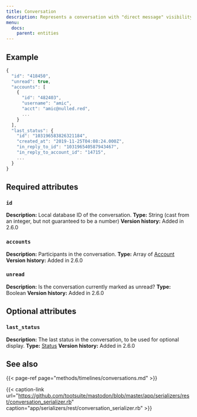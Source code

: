 ```yaml
---
title: Conversation
description: Represents a conversation with "direct message" visibility.
menu:
  docs:
    parent: entities
---
```


## Example

```javascript
{
  "id": "418450",
  "unread": true,
  "accounts": [
    {
      "id": "482403",
      "username": "amic",
      "acct": "amic@nulled.red",
      ...
    }
  ],
  "last_status": {
    "id": "103196583826321184",
    "created_at": "2019-11-25T04:08:24.000Z",
    "in_reply_to_id": "103196540587943467",
    "in_reply_to_account_id": "14715",
    ...
  }
}
```

## Required attributes

### `id`

**Description:** Local database ID of the conversation.
**Type:** String \(cast from an integer, but not guaranteed to be a number\)
**Version history:** Added in 2.6.0

### `accounts`

**Description:** Participants in the conversation.
**Type:** Array of [Account](account.md)
**Version history:** Added in 2.6.0

### `unread`

**Description:** Is the conversation currently marked as unread?
**Type:** Boolean
**Version history:** Added in 2.6.0

## Optional attributes

### `last_status`

**Description:** The last status in the conversation, to be used for optional display.
**Type:** [Status](status.md)
**Version history:** Added in 2.6.0

## See also

{{< page-ref page="methods/timelines/conversations.md" >}}

{{< caption-link url="https://github.com/tootsuite/mastodon/blob/master/app/serializers/rest/conversation_serializer.rb" caption="app/serializers/rest/conversation\_serializer.rb" >}}





